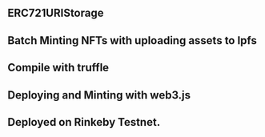## ERC721URIStorage
## Batch Minting NFTs with uploading assets to Ipfs
## Compile with truffle
## Deploying and Minting with web3.js
## Deployed on Rinkeby Testnet.
